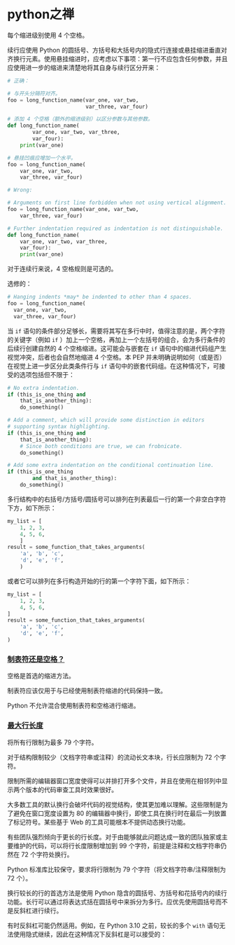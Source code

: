 # python之禅
每个缩进级别使用 4 个空格。

续行应使用 Python 的圆括号、方括号和大括号内的隐式行连接或悬挂缩进垂直对齐换行元素。使用悬挂缩进时，应考虑以下事项：第一行不应包含任何参数，并且应使用进一步的缩进来清楚地将其自身与续行区分开来：
```python
# 正确：

# 与开头分隔符对齐。
foo = long_function_name(var_one, var_two,
                         var_three, var_four)

# 添加 4 个空格（额外的缩进级别）以区分参数与其他参数。
def long_function_name(
        var_one, var_two, var_three,
        var_four):
    print(var_one)

# 悬挂凹痕应增加一个水平。
foo = long_function_name(
    var_one, var_two,
    var_three, var_four)
```

```python
# Wrong:

# Arguments on first line forbidden when not using vertical alignment.
foo = long_function_name(var_one, var_two,
    var_three, var_four)

# Further indentation required as indentation is not distinguishable.
def long_function_name(
    var_one, var_two, var_three,
    var_four):
    print(var_one)
```

对于连续行来说，4 空格规则是可选的。

选修的：
```python
# Hanging indents *may* be indented to other than 4 spaces.
foo = long_function_name(
  var_one, var_two,
  var_three, var_four)
```

当 `if` 语句的条件部分足够长，需要将其写在多行中时，值得注意的是，两个字符的关键字（例如 `if` ）加上一个空格，再加上一个左括号的组合，会为多行条件的后续行创建自然的 4 个空格缩进。这可能会与嵌套在 `if` 语句中的缩进代码组产生视觉冲突，后者也会自然地缩进 4 个空格。本 PEP 并未明确说明如何（或是否）在视觉上进一步区分此类条件行与 `if` 语句中的嵌套代码组。在这种情况下，可接受的选项包括但不限于：

```python
# No extra indentation.
if (this_is_one_thing and
    that_is_another_thing):
    do_something()

# Add a comment, which will provide some distinction in editors
# supporting syntax highlighting.
if (this_is_one_thing and
    that_is_another_thing):
    # Since both conditions are true, we can frobnicate.
    do_something()

# Add some extra indentation on the conditional continuation line.
if (this_is_one_thing
        and that_is_another_thing):
    do_something()
```

多行结构中的右括号/方括号/圆括号可以排列在列表最后一行的第一个非空白字符下方，如下所示：

```python
my_list = [
    1, 2, 3,
    4, 5, 6,
    ]
result = some_function_that_takes_arguments(
    'a', 'b', 'c',
    'd', 'e', 'f',
    )
```

或者它可以排列在多行构造开始的行的第一个字符下面，如下所示：

```python
my_list = [
    1, 2, 3,
    4, 5, 6,
]
result = some_function_that_takes_arguments(
    'a', 'b', 'c',
    'd', 'e', 'f',
)
```

### [制表符还是空格？](https://peps.python.org/pep-0008/#tabs-or-spaces)

空格是首选的缩进方法。

制表符应该仅用于与已经使用制表符缩进的代码保持一致。

Python 不允许混合使用制表符和空格进行缩进。

### [最大行长度](https://peps.python.org/pep-0008/#maximum-line-length)

将所有行限制为最多 79 个字符。

对于结构限制较少（文档字符串或注释）的流动长文本块，行长应限制为 72 个字符。

限制所需的编辑器窗口宽度使得可以并排打开多个文件，并且在使用在相邻列中显示两个版本的代码审查工具时效果很好。

大多数工具的默认换行会破坏代码的视觉结构，使其更加难以理解。这些限制是为了避免在窗口宽度设置为 80 的编辑器中换行，即使工具在换行时在最后一列放置了标记符号。某些基于 Web 的工具可能根本不提供动态换行功能。

有些团队强烈倾向于更长的行长度。对于由能够就此问题达成一致的团队独家或主要维护的代码，可以将行长度限制增加到 99 个字符，前提是注释和文档字符串仍然在 72 个字符处换行。

Python 标准库比较保守，要求将行限制为 79 个字符（将文档字符串/注释限制为 72 个）。

换行较长的行的首选方法是使用 Python 隐含的圆括号、方括号和花括号内的续行功能。长行可以通过将表达式括在圆括号中来拆分为多行。应优先使用圆括号而不是反斜杠进行续行。

有时反斜杠可能仍然适用。例如，在 Python 3.10 之前，较长的多个 `with` 语句无法使用隐式继续，因此在这种情况下反斜杠是可以接受的：